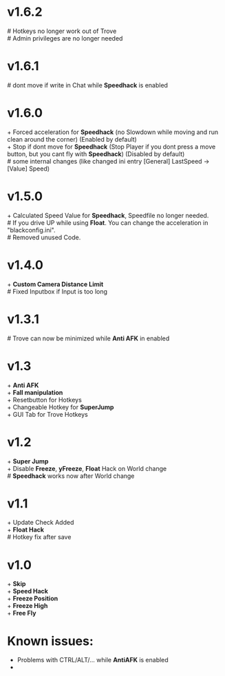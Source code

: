 # v1.6.2 <br>
\# Hotkeys no longer work out of Trove<br>
\# Admin privileges are no longer needed<br>

# v1.6.1 <br>
\# dont move if write in Chat while **Speedhack** is enabled<br>

# v1.6.0 <br>
\+ Forced acceleration for **Speedhack** (no Slowdown while moving and run clean around the corner) (Enabled by default)<br>
\+ Stop if dont move for **Speedhack** (Stop Player if you dont press a move button, but you cant fly with **Speedhack**) (Disabled by default)<br>
\# some internal changes (like changed ini entry [General] LastSpeed -> [Value] Speed)<br>

# v1.5.0 <br>
\+ Calculated Speed Value for **Speedhack**, Speedfile no longer needed.<br>
\# If you drive UP while using **Float**. You can change the acceleration in "blackconfig.ini".<br>
\# Removed unused Code. <br>

# v1.4.0 <br>
\+ **Custom Camera Distance Limit** <br>
\# Fixed Inputbox if Input is too long <br>

# v1.3.1 <br>
\# Trove can now be minimized while **Anti AFK** in enabled<br>

# v1.3 <br>
\+ **Anti AFK** <br>
\+ **Fall manipulation** <br>
\+ Resetbutton for Hotkeys <br>
\+ Changeable Hotkey for **SuperJump** <br>
\+ GUI Tab for Trove Hotkeys <br>

# v1.2 <br>
\+ **Super Jump** <br>
\+ Disable **Freeze**, **yFreeze**, **Float** Hack on World change <br>
\# **Speedhack** works now after World change <br>

# v1.1 <br>
\+ Update Check Added <br>
\+ **Float Hack** <br>
\# Hotkey fix after save <br>

# v1.0 <br>
\+ **Skip** <br>
\+ **Speed Hack** <br>
\+ **Freeze Position** <br>
\+ **Freeze High** <br>
\+ **Free Fly** <br>

# Known issues:
- Problems with CTRL/ALT/... while **AntiAFK** is enabled<br>
- 